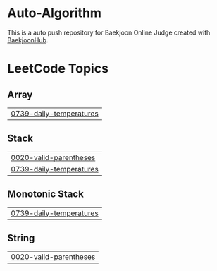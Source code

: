 # Auto-Algorithm
This is a auto push repository for Baekjoon Online Judge created with [BaekjoonHub](https://github.com/BaekjoonHub/BaekjoonHub).

<!---LeetCode Topics Start-->
# LeetCode Topics
## Array
|  |
| ------- |
| [0739-daily-temperatures](https://github.com/duseh729/Auto-Algorithm/tree/master/0739-daily-temperatures) |
## Stack
|  |
| ------- |
| [0020-valid-parentheses](https://github.com/duseh729/Auto-Algorithm/tree/master/0020-valid-parentheses) |
| [0739-daily-temperatures](https://github.com/duseh729/Auto-Algorithm/tree/master/0739-daily-temperatures) |
## Monotonic Stack
|  |
| ------- |
| [0739-daily-temperatures](https://github.com/duseh729/Auto-Algorithm/tree/master/0739-daily-temperatures) |
## String
|  |
| ------- |
| [0020-valid-parentheses](https://github.com/duseh729/Auto-Algorithm/tree/master/0020-valid-parentheses) |
<!---LeetCode Topics End-->